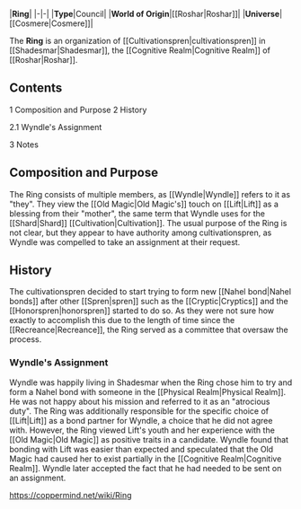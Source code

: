 |**Ring**|
|-|-|
|**Type**|Council|
|**World of Origin**|[[Roshar\|Roshar]]|
|**Universe**|[[Cosmere\|Cosmere]]|

The **Ring** is an organization of [[Cultivationspren\|cultivationspren]] in [[Shadesmar\|Shadesmar]], the [[Cognitive Realm\|Cognitive Realm]] of [[Roshar\|Roshar]].

## Contents

1 Composition and Purpose
2 History

2.1 Wyndle's Assignment


3 Notes


## Composition and Purpose
The Ring consists of multiple members, as [[Wyndle\|Wyndle]] refers to it as "they". They view the [[Old Magic\|Old Magic's]] touch on [[Lift\|Lift]] as a blessing from their "mother", the same term that Wyndle uses for the [[Shard\|Shard]] [[Cultivation\|Cultivation]]. The usual purpose of the Ring is not clear, but they appear to have authority among cultivationspren, as Wyndle was compelled to take an assignment at their request.

## History
The cultivationspren decided to start trying to form new [[Nahel bond\|Nahel bonds]] after other [[Spren\|spren]] such as the [[Cryptic\|Cryptics]] and the [[Honorspren\|honorspren]] started to do so. As they were not sure how exactly to accomplish this due to the length of time since the [[Recreance\|Recreance]], the Ring served as a committee that oversaw the process.

### Wyndle's Assignment
Wyndle was happily living in Shadesmar when the Ring chose him to try and form a Nahel bond with someone in the [[Physical Realm\|Physical Realm]]. He was not happy about his mission and referred to it as an "atrocious duty". The Ring was additionally responsible for the specific choice of [[Lift\|Lift]] as a bond partner for Wyndle, a choice that he did not agree with. However, the Ring viewed Lift's youth and her experience with the [[Old Magic\|Old Magic]] as positive traits in a candidate. Wyndle found that bonding with Lift was easier than expected and speculated that the Old Magic had caused her to exist partially in the [[Cognitive Realm\|Cognitive Realm]]. Wyndle later accepted the fact that he had needed to be sent on an assignment.



https://coppermind.net/wiki/Ring